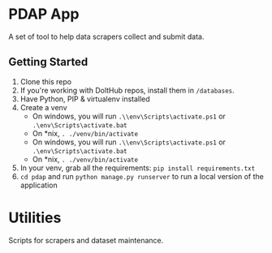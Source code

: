 # PDAP App
A set of tool to help data scrapers collect and submit data.

## Getting Started
1. Clone this repo
2. If you're working with DoltHub repos, install them in `/databases`.
3. Have Python, PIP & virtualenv installed
4. Create a venv
    * On windows, you will run `.\\env\Scripts\activate.ps1` or `.\env\Scripts\activate.bat`
    * On *nix, `. ./venv/bin/activate`
   * On windows, you will run `.\\env\Scripts\activate.ps1` or `.\env\Scripts\activate.bat`
   * On *nix, `. ./venv/bin/activate`
5. In your venv, grab all the requirements: `pip install requirements.txt`
6. `cd pdap` and run `python manage.py runserver` to run a local version of the application

# Utilities
Scripts for scrapers and dataset maintenance.
